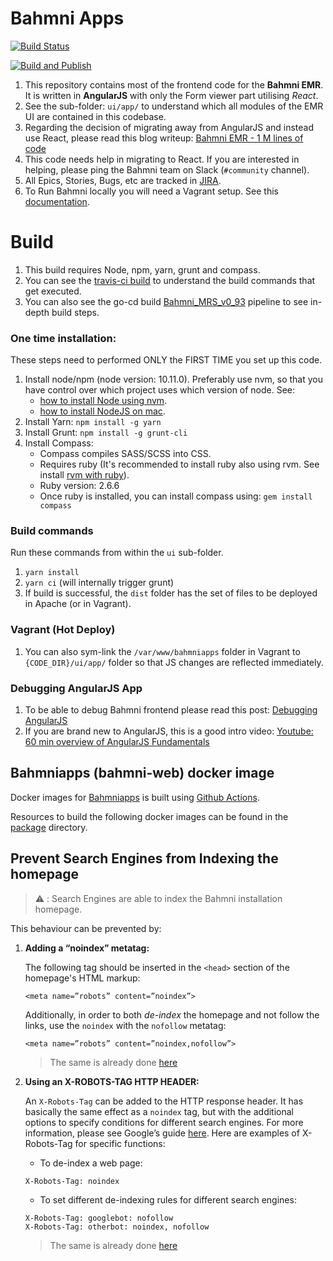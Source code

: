 # Bahmni Apps

[![Build Status](https://travis-ci.org/Bahmni/openmrs-module-bahmniapps.svg?branch=master)](https://travis-ci.org/Bahmni/openmrs-module-bahmniapps)

[![Build and Publish](https://github.com/Bahmni/openmrs-module-bahmniapps/actions/workflows/build_publish.yml/badge.svg)](https://github.com/Bahmni/openmrs-module-bahmniapps/actions/workflows/build_publish.yml)

1. This repository contains most of the frontend code for the **Bahmni EMR**. It is written in **AngularJS** with
   only the Form viewer part utilising _React_.
2. See the sub-folder: `ui/app/` to understand which all modules of the EMR UI are contained in this codebase.
3. Regarding the decision of migrating away from AngularJS and instead use React, please read this
   blog writeup: [Bahmni EMR - 1 M lines of code](https://medium.com/bahmni-blog/bahmni-emr-1million-lines-of-open-source-code-87e610e9a4ec)
4. This code needs help in migrating to React. If you are interested in helping, please ping the
   Bahmni team on Slack (`#community` channel).
5. All Epics, Stories, Bugs, etc are tracked in [JIRA](https://bahmni.atlassian.net/secure/RapidBoard.jspa?rapidView=25&projectKey=BAH&quickFilter=66).
6. To Run Bahmni locally you will need a Vagrant setup. See this [documentation](https://bahmni.atlassian.net/wiki/spaces/BAH/pages/14712841/Bahmni+Virtual+Box).

# Build

1. This build requires Node, npm, yarn, grunt and compass.
2. You can see the [travis-ci build](https://travis-ci.org/Bahmni/openmrs-module-bahmniapps) to understand the build commands that get executed.
3. You can also see the go-cd build [Bahmni_MRS_v0_93](https://ci-server.mybahmni.org/go/tab/build/detail/Bahmni_MRS_v0_93/Latest/BuildStage/1/BahmniApps) pipeline to see in-depth build steps.

### One time installation:

These steps need to performed ONLY the FIRST TIME you set up this code.

1. Install node/npm (node version: 10.11.0). Preferably use nvm, so that you have control over which project uses which version of node. See:
   - [how to install Node using nvm](https://github.com/nvm-sh/nvm).
   - [how to install NodeJS on mac](https://www.newline.co/@Adele/how-to-install-nodejs-and-npm-on-macos--22782681).
2. Install Yarn: `npm install -g yarn`
3. Install Grunt: `npm install -g grunt-cli`
4. Install Compass:
   - Compass compiles SASS/SCSS into CSS.
   - Requires ruby (It's recommended to install ruby also using rvm. See install [rvm with ruby](https://stackify.com/rvm-how-to-get-started-and-manage-your-ruby-installations/)).
   - Ruby version: 2.6.6
   - Once ruby is installed, you can install compass using: `gem install compass`

### Build commands

Run these commands from within the `ui` sub-folder.

1. `yarn install`
2. `yarn ci` (will internally trigger grunt)
3. If build is successful, the `dist` folder has the set of files to be deployed in Apache (or in Vagrant).

### Vagrant (Hot Deploy)

1. You can also sym-link the `/var/www/bahmniapps` folder in Vagrant to `{CODE_DIR}/ui/app/` folder so that JS changes are reflected immediately.

### Debugging AngularJS App

1. To be able to debug Bahmni frontend please read this post: [Debugging AngularJS](https://www.newline.co/ng-book/p/Debugging-AngularJS/)
2. If you are brand new to AngularJS, this is a good intro video: [Youtube: 60 min overview of AngularJS Fundamentals](http://www.youtube.com/watch?v=i9MHigUZKEM)

## Bahmniapps (bahmni-web) docker image

Docker images for [Bahmniapps](https://hub.docker.com/r/bahmni/bahmni-web/tags) is built using [Github Actions](/.github/workflows).

Resources to build the following docker images can be found in the [package](/package) directory.

## Prevent Search Engines from Indexing the homepage

>⚠️ : Search Engines are able to index the Bahmni installation homepage. 

This behaviour can be prevented by:

1. **Adding a “noindex” metatag:** 
   
   The following tag should be inserted in the `<head>` section of the homepage's HTML markup:
   ```
   <meta name=”robots” content=”noindex”>
   ```
   Additionally, in order to both _de-index_ the homepage and not follow the links, use the `noindex` with the `nofollow` metatag:
   ```
   <meta name=”robots” content=”noindex,nofollow”>
   ```
   > The same is already done [here](https://github.com/Bahmni/openmrs-module-bahmniapps/blob/master/package/docker/index.html#L5)

2. **Using an X-ROBOTS-TAG HTTP HEADER:**

   An `X-Robots-Tag` can be added to the HTTP response header. It has basically the same effect as a `noindex` tag, but with the additional options to specify conditions for different search engines. For more information, please see Google’s guide [here](https://developers.google.com/search/docs/advanced/robots/robots_meta_tag). Here are examples of X-Robots-Tag for specific functions:
  
   - To de-index a web page:
   ```
   X-Robots-Tag: noindex
   ```
   - To set different de-indexing rules for different search engines:
   ```
   X-Robots-Tag: googlebot: nofollow
   X-Robots-Tag: otherbot: noindex, nofollow
   ```
   > The same is already done [here](https://github.com/Bahmni/openmrs-module-bahmniapps/blob/master/package/docker/httpd.conf#L32)




